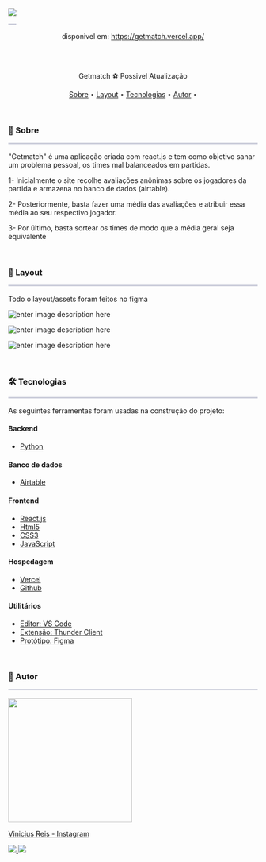 <img src="https://i.ibb.co/5GCFS0j/Captura-de-tela-2023-02-02-130717.png" style="border-bottom:3px solid #CCCEDB; padding-bottom: 15px">
<p align="center">disponivel em: <a href="https://getmatch.vercel.app/">https://getmatch.vercel.app/</a></p>
<br>
<br>
<p align="center">Getmatch ⚽ Possivel Atualização <p>
<p align="center">  <a href="#sobre">Sobre</a> • <a href="#layout">Layout</a> • <a href="#tecnologias">Tecnologias</a> •  <a href="#autor">Autor</a> • </p>
<br>
<h3 id="sobre" style="border-bottom:3px solid #CCCEDB; padding-bottom: 15px">📌 Sobre</h3>
<p>"Getmatch" é uma aplicação criada com react.js e tem como objetivo sanar um problema pessoal, os times mal balanceados em partidas. 

1- Inicialmente o site recolhe avaliações anônimas sobre os jogadores da partida e armazena no banco de dados (airtable). 

2- Posteriormente, basta fazer uma média das avaliações e atribuir essa média ao seu respectivo jogador. 

3- Por último, basta sortear os times de modo que a média geral seja equivalente


</p>
<br>
<h3 id="layout" style="border-bottom:3px solid #CCCEDB; padding-bottom: 15px"> 🎨 Layout</h3>
<p>Todo o layout/assets foram feitos no figma  
</p>

![enter image description here](https://i.ibb.co/5GCFS0j/Captura-de-tela-2023-02-02-130717.png)

![enter image description here](https://i.ibb.co/X8hYfQt/airtable.png)

![enter image description here](https://i.ibb.co/mX338Nr/gmpython.png)

<br>
<h3 id="tecnologias" style="border-bottom:3px solid #CCCEDB; padding-bottom: 15px"> 🛠️ Tecnologias</h3>
<p>As seguintes ferramentas foram usadas na construção do projeto:</p>

#### Backend
- [Python](https://www.python.org/) 

#### Banco de dados
- [Airtable](https://airtable.com/) 

#### Frontend

- [React.js](https://reactjs.org/) 
- [Html5](https://developer.mozilla.org/pt-BR/docs/Web/HTML) 
-  [CSS3](https://developer.mozilla.org/pt-BR/docs/Web/CSS) 
- [JavaScript](https://developer.mozilla.org/pt-BR/docs/Web/javascript) 

#### Hospedagem

- [Vercel](https://vercel.com/) 
-  [Github](https://github.com/) 

#### Utilitários

- [Editor: VS Code](https://code.visualstudio.com/) 
- [Extensão: Thunder Client](https://www.thunderclient.com/) 
-  [Protótipo: Figma](https://www.figma.com/) 

<br>
<h3 id="autor" style="border-bottom:3px solid #CCCEDB; padding-bottom: 15px">🦸 Autor</h3>

<div>

<img src="https://i.ibb.co/B6B9hLJ/Mask-group.png" style="height: 250px">

<a href="https://www.instagram.com/vinirz11/" style="text-align: center; width: 100%;">Vinicius Reis - Instagram</a>
<div>

<a href="mailto:vrzotech@gmail.com">
<img src="https://i.ibb.co/bvmCX5b/badgemail.png">
</a>

<a href="https://www.instagram.com/vinirz11/">
<img src="https://i.ibb.co/2qLJ5Wd/badgeinsta.png">
</a>


</div>

<br>
